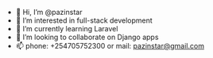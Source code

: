 - 👋 Hi, I’m @pazinstar
- 👀 I’m interested in full-stack development 
- 🌱 I’m currently learning Laravel
- 💞️ I’m looking to collaborate on Django apps
- 📫 phone: +254705752300 or mail: pazinstar@gmail.com


<!---
pazinstar/pazinstar is a ✨ special ✨ repository because its `README.md` (this file) appears on your GitHub profile.
You can click the Preview link to take a look at your changes.
--->
